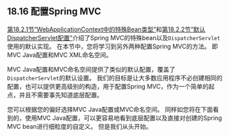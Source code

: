 ## 18.16 配置Spring MVC

[第18.2.1节“WebApplicationContext中的特殊Bean类型”](#)和[第18.2.2节“默认DispatcherServlet配置”](http://docs.spring.io/spring/docs/5.0.0.M5/spring-framework-reference/html/mvc.html#mvc-servlet-config)介绍了Spring MVC的特殊bean以及`DispatcherServlet`使用的默认实现。 在本节中，您将学习到另外两种配置Spring MVC的方法。 即MVC Java配置和MVC XML命名空间。

MVC Java配置和MVC命名空间提供了类似的默认配置，覆盖了`DispatcherServlet`的默认设置。 我们的目标是让大多数应用程序不必创建相同的配置，也可以提供更高级别的构造，用于配置Spring MVC，作为一个简单的起点，并且不需要事先知道底层配置。

您可以根据您的偏好选择MVC Java配置或MVC命名空间。 同样如您将在下面看到的，使用MVC Java配置，可以更容易地看到底层配置以及直接对创建的Spring MVC bean进行细粒度的自定义。 但是我们从头开始。

